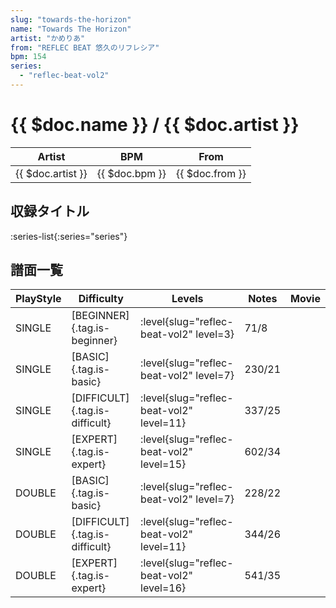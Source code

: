 ```yaml
---
slug: "towards-the-horizon"
name: "Towards The Horizon"
artist: "かめりあ"
from: "REFLEC BEAT 悠久のリフレシア"
bpm: 154
series:
  - "reflec-beat-vol2"
---
```


# {{ $doc.name }} / {{ $doc.artist }}

|Artist|BPM|From|
|------|---|----|
|{{ $doc.artist }}|{{ $doc.bpm }}|{{ $doc.from }}|

## 収録タイトル

:series-list{:series="series"}

## 譜面一覧

|PlayStyle|Difficulty|Levels|Notes|Movie|
|---------|----------|------|-----|-----|
|SINGLE|[BEGINNER]{.tag.is-beginner}|<div class="field is-grouped is-grouped-multiline"> :level{slug="reflec-beat-vol2" level=3}</div>|71/8||
|SINGLE|[BASIC]{.tag.is-basic}|<div class="field is-grouped is-grouped-multiline"> :level{slug="reflec-beat-vol2" level=7}</div>|230/21||
|SINGLE|[DIFFICULT]{.tag.is-difficult}|<div class="field is-grouped is-grouped-multiline"> :level{slug="reflec-beat-vol2" level=11}</div>|337/25||
|SINGLE|[EXPERT]{.tag.is-expert}|<div class="field is-grouped is-grouped-multiline"> :level{slug="reflec-beat-vol2" level=15}</div>|602/34||
|DOUBLE|[BASIC]{.tag.is-basic}|<div class="field is-grouped is-grouped-multiline"> :level{slug="reflec-beat-vol2" level=7}</div>|228/22||
|DOUBLE|[DIFFICULT]{.tag.is-difficult}|<div class="field is-grouped is-grouped-multiline"> :level{slug="reflec-beat-vol2" level=11}</div>|344/26||
|DOUBLE|[EXPERT]{.tag.is-expert}|<div class="field is-grouped is-grouped-multiline"> :level{slug="reflec-beat-vol2" level=16}</div>|541/35||
